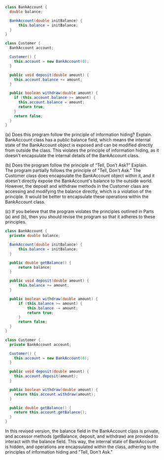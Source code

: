 ```Java
class BankAccount {
  double balance;

  BankAccount(double initBalance) {
      this.balance = initBalance;
  }
}

class Customer {
  BankAccount account;

  Customer() {
    this.account = new BankAccount(0);
  }

  public void deposit(double amount) {
    this.account.balance += amount;
  }

  public boolean withdraw(double amount) {
    if (this.account.balance >= amount) {
      this.account.balance ­= amount;
      return true;
    }
    return false;
  }
}
```

(a) Does this program follow the principle of information hiding? Explain.
</br> BankAccount class has a public balance field, which means the internal state of the BankAccount object is exposed and can be modified directly from outside the class. This violates the principle of information hiding, as it doesn't encapsulate the internal details of the BankAccount class.

(b) Does the program follow the principle of “Tell, Don’t Ask?” Explain.
</br>  The program partially follows the principle of "Tell, Don't Ask." The Customer class does encapsulate the BankAccount object within it, and it doesn't directly expose the BankAccount's balance to the outside world. However, the deposit and withdraw methods in the Customer class are accessing and modifying the balance directly, which is a violation of the principle. It would be better to encapsulate these operations within the BankAccount class.

(c) If you believe that the program violates the principles outlined in Parts (a) and (b), then you should revise the program so that it adheres to these principles.
```Java
class BankAccount {
  private double balance;

  BankAccount(double initBalance) {
      this.balance = initBalance;
  }

  public double getBalance() {
      return balance;
  }

  public void deposit(double amount) {
      this.balance += amount;
  }

  public boolean withdraw(double amount) {
      if (this.balance >= amount) {
          this.balance -= amount;
          return true;
      }
      return false;
  }
}

class Customer {
  private BankAccount account;

  Customer() {
    this.account = new BankAccount(0);
  }

  public void deposit(double amount) {
    this.account.deposit(amount);
  }

  public boolean withdraw(double amount) {
    return this.account.withdraw(amount);
  }

  public double getBalance() {
    return this.account.getBalance();
  }
}
```
In this revised version, the balance field in the BankAccount class is private, and accessor methods (getBalance, deposit, and withdraw) are provided to interact with the balance field. This way, the internal state of BankAccount is hidden, and operations are encapsulated within the class, adhering to the principles of information hiding and "Tell, Don't Ask."

